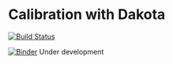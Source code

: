 # Calibration with Dakota

[![Build Status](https://travis-ci.com/kbarnhart/calibration_with_dakota_clinic.svg?branch=master)](https://travis-ci.com/kbarnhart/calibration_with_dakota_clinic)

[![Binder](https://mybinder.org/badge_logo.svg)](https://mybinder.org/v2/gh/kbarnhart/calibration_with_dakota_clinic/master?filepath=Clinic%20Notes%20and%20Tutorial.ipynb)
Under development
